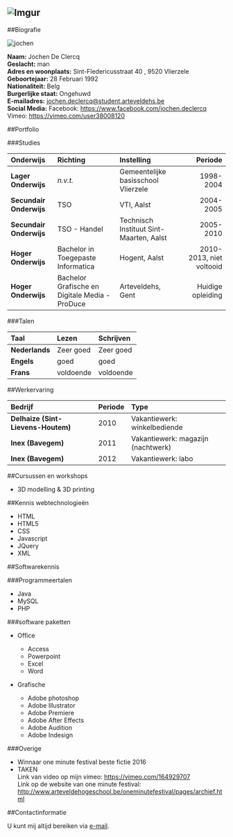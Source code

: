 ![Imgur](http://i.imgur.com/UUXGtyc.png "Logo")
----------------------------------------

##Biografie


![jochen](http://i.imgur.com/oP31Iq0.jpg "profielfoto")

**Naam:** Jochen De Clercq  
**Geslacht:** man  
**Adres en woonplaats:** Sint-Fledericusstraat 40 , 9520 Vlierzele  
**Geboortejaar:** 28 Februari 1992   
**Nationaliteit:** Belg  
**Burgerlijke staat:** Ongehuwd  
**E-mailadres:** jochen.declercq@student.arteveldehs.be  
**Social Media:** Facebook: https://www.facebook.com/jochen.declercq  
Vimeo: https://vimeo.com/user38008120

##Portfolio

###Studies

| Onderwijs | Richting | Instelling  | Periode |
| :--------|:--------| :--------- |-------:|
| **Lager Onderwijs**  | _n.v.t._ |  Gemeentelijke basisschool Vlierzele  | 1998-2004|
| **Secundair Onderwijs**  | TSO |  VTI, Aalst  | 2004-2005|
| **Secundair Onderwijs**  | TSO - Handel |  Technisch Instituut Sint-Maarten, Aalst  | 2005-2010|
| **Hoger Onderwijs**  | Bachelor in Toegepaste Informatica |  Hogent, Aalst  | 2010-2013, niet voltooid|
| **Hoger Onderwijs**  | Bachelor Grafische en Digitale Media - ProDuce |  Arteveldehs, Gent  | Huidige opleiding|

###Talen

| Taal | Lezen | Schrijven |
| :--------|:--------| :--------- |
|**Nederlands**| Zeer goed | Zeer goed|
|**Engels**| goed | goed |
|**Frans** | voldoende | voldoende|

##Werkervaring

| Bedrijf | Periode | Type |
| :--------|:--------| :--------- |
| **Delhaize (Sint-Lievens-Houtem)**|2010|Vakantiewerk: winkelbediende|
| **Inex (Bavegem)**|2011|Vakantiewerk: magazijn (nachtwerk)|
| **Inex (Bavegem)**|2012|Vakantiewerk: labo|

##Cursussen en workshops

* 3D modelling & 3D printing

##Kennis webtechnologieën

* HTML
* HTML5
* CSS
* Javascript
* JQuery
* XML

##Softwarekennis

###Programmeertalen

* Java
* MySQL
* PHP


###software paketten

* Office
	* Access
	* Powerpoint
	* Excel
	* Word
	
* Grafische
	* Adobe photoshop
	* Adobe Illustrator
	* Adobe Premiere
	* Adobe After Effects
	* Adobe Audition
	* Adobe Indesign
	
###Overige
* Winnaar one minute festival beste fictie 2016  
* TAKEN  
Link van video op mijn vimeo: https://vimeo.com/164929707  
Link op de website van one minute festival: http://www.arteveldehogeschool.be/oneminutefestival/pages/archief.html

##Contactinformatie

U kunt mij altijd bereiken via [e-mail](mailto:jochen.declercq@student.arteveldehs.be).
